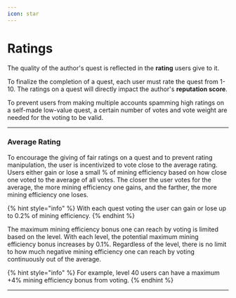 ```yaml
---
icon: star
---
```


# Ratings

The quality of the author's quest is reflected in the **rating** users give to it. 

To finalize the completion of a quest, each user must rate the quest from 1-10. The ratings on a quest will directly impact the author's **reputation score**. 

To prevent users from making multiple accounts spamming high ratings on a self-made low-value quest, a certain number of votes and vote weight are needed for the voting to be valid. 

***

### Average Rating

To encourage the giving of fair ratings on a quest and to prevent rating manipulation, the user is incentivized to vote close to the average rating. Users either gain or lose a small % of mining efficiency based on how close one voted to the average of all votes. The closer the user votes for the average, the more mining efficiency one gains, and the farther, the more mining efficiency one loses.

{% hint style="info" %}
With each quest voting the user can gain or lose up to 0.2% of mining efficiency.
{% endhint %}

The maximum mining efficiency bonus one can reach by voting is limited based on the level. With each level, the potential maximum mining efficiency bonus increases by 0.1%. Regardless of the level, there is no limit to how much negative mining efficiency one can reach by voting continuously out of the average. 

{% hint style="info" %}
For example, level 40 users can have a maximum +4% mining efficiency bonus from voting.
{% endhint %}

***